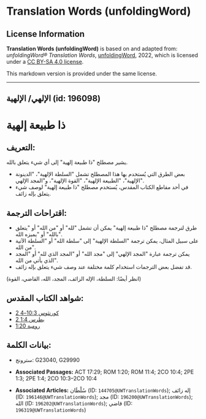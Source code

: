# Translation Words (unfoldingWord)

## License Information

**Translation Words (unfoldingWord)** is based on and adapted from: _unfoldingWord® Translation Words_, [unfoldingWord](https://unfoldingword.org/utw), 2022, which is licensed under a [CC BY-SA 4.0 license](https://creativecommons.org/licenses/by-sa/4.0/legalcode.en).

This markdown version is provided under the same license.



--------------------------------

## الإلهي/ الإلهية (id: 196098)

ذا طبيعة إلهية
==============

التعريف:
--------

يشير مصطلح "ذا طبيعة إلهية" إلى أي شيء يتعلق بالله.

* بعض الطرق التي يُستخدم بها هذا المصطلح تشمل "السلطة الإلهية"، "الدينونة الإلهية"، "الطبيعة الإلهية"، "القوة الإلهية"، و"المجد الإلهي".
* في أحد مقاطع الكتاب المقدس، يُستخدم مصطلح "ذا طبيعة إلهية" لوصف شيء يتعلق بإله زائف.

اقتراحات الترجمة:
-----------------

* طرق لترجمة مصطلح "ذا طبيعة إلهية" يمكن أن تشمل "لله" أو "من الله" أو "يتعلق بالله" أو "يميزه الله".
* على سبيل المثال، يمكن ترجمة "السلطة الإلهية" إلى "سلطة الله" أو "السلطة الآتية من الله".
* يمكن ترجمة عبارة "المجد الإلهي" إلى "مجد الله" أو "المجد الذي لله" أو "المجد الذي يأتي من الله".
* قد تفضل بعض الترجمات استخدام كلمة مختلفة عند وصف شيء يتعلق بإله زائف.

(انظر أيضًا: السلطة، الإله الزائف، المجد، الله، القاضي، القوة)

شواهد الكتاب المقدس:
--------------------

* [2 كورنثوس 10:3–4](https://ref.ly/2Cor10:3-2Cor10:4)
* [2 بطرس 1:4](https://ref.ly/2Pet1:4)
* [رومية 1:20](https://ref.ly/Rom1:20)

بيانات الكلمة:
--------------

* سترونج: G23040, G29990

* **Associated Passages:** ACT 17:29; ROM 1:20; ROM 11:4; 2CO 10:4; 2PE 1:3; 2PE 1:4; 2CO 10:3–2CO 10:4
* **Associated Articles:** سُلْطَان (ID: `144705@UWTranslationWords`); إله زائف (ID: `196146@UWTranslationWords`); مجد (ID: `196200@UWTranslationWords`); الله (ID: `196202@UWTranslationWords`); قاضي (ID: `196319@UWTranslationWords`)

